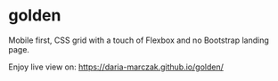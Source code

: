 # golden

Mobile first, CSS grid with a touch of Flexbox and no Bootstrap landing page.

Enjoy live view on: https://daria-marczak.github.io/golden/
